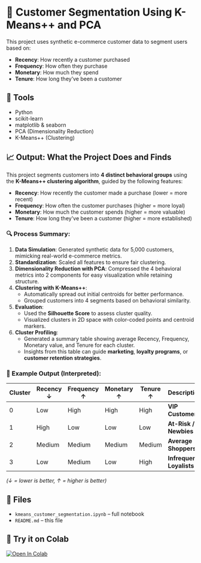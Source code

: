 
# 🧠 Customer Segmentation Using K-Means++ and PCA

This project uses synthetic e-commerce customer data to segment users based on:

- **Recency**: How recently a customer purchased
- **Frequency**: How often they purchase
- **Monetary**: How much they spend
- **Tenure**: How long they’ve been a customer

## 🔧 Tools
- Python
- scikit-learn
- matplotlib & seaborn
- PCA (Dimensionality Reduction)
- K-Means++ (Clustering)

## 📈 Output: What the Project Does and Finds

This project segments customers into **4 distinct behavioral groups** using the **K-Means++ clustering algorithm**, guided by the following features:

- **Recency**: How recently the customer made a purchase (lower = more recent)
- **Frequency**: How often the customer purchases (higher = more loyal)
- **Monetary**: How much the customer spends (higher = more valuable)
- **Tenure**: How long they've been a customer (higher = more established)

### 🔍 Process Summary:

1. **Data Simulation**: Generated synthetic data for 5,000 customers, mimicking real-world e-commerce metrics.
2. **Standardization**: Scaled all features to ensure fair clustering.
3. **Dimensionality Reduction with PCA**: Compressed the 4 behavioral metrics into 2 components for easy visualization while retaining structure.
4. **Clustering with K-Means++**:
   - Automatically spread out initial centroids for better performance.
   - Grouped customers into 4 segments based on behavioral similarity.
5. **Evaluation**:
   - Used the **Silhouette Score** to assess cluster quality.
   - Visualized clusters in 2D space with color-coded points and centroid markers.
6. **Cluster Profiling**:
   - Generated a summary table showing average Recency, Frequency, Monetary value, and Tenure for each cluster.
   - Insights from this table can guide **marketing**, **loyalty programs**, or **customer retention strategies**.

### 🧠 Example Output (Interpreted):

| Cluster | Recency ↓ | Frequency ↑ | Monetary ↑ | Tenure ↑ | Description           |
|---------|-----------|-------------|-------------|-----------|------------------------|
| 0       | Low       | High        | High        | High      | **VIP Customers**      |
| 1       | High      | Low         | Low         | Low       | **At-Risk / Newbies**  |
| 2       | Medium    | Medium      | Medium      | Medium    | **Average Shoppers**   |
| 3       | Low       | Medium      | Low         | High      | **Infrequent Loyalists**|

*(↓ = lower is better, ↑ = higher is better)*

## 📁 Files
- `kmeans_customer_segmentation.ipynb` – full notebook
- `README.md` – this file

## 🚀 Try it on Colab
[![Open In Colab](https://colab.research.google.com/assets/colab-badge.svg)](https://colab.research.google.com/drive/1xnvlTda1-MGfjfRtkSw7cC9iwNHuadoz#scrollTo=wmsENrR5zYfc)
